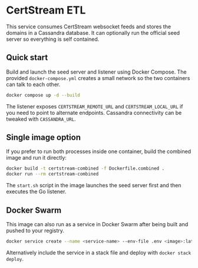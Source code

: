 # CertStream ETL

This service consumes CertStream websocket feeds and stores the domains in a Cassandra database. It can optionally run the official seed server so everything is self contained.

## Quick start

Build and launch the seed server and listener using Docker Compose. The provided `docker-compose.yml` creates a small network so the two containers can talk to each other.

```bash
docker compose up -d --build
```

The listener exposes `CERTSTREAM_REMOTE_URL` and `CERTSTREAM_LOCAL_URL` if you need to point to alternate endpoints. Cassandra connectivity can be tweaked with `CASSANDRA_URL`.

## Single image option

If you prefer to run both processes inside one container, build the combined image and run it directly:

```bash
docker build -t certstream-combined -f Dockerfile.combined .
docker run --rm certstream-combined
```

The `start.sh` script in the image launches the seed server first and then executes the Go listener.

## Docker Swarm

This image can also run as a service in Docker Swarm after being built and pushed to your registry.

```bash
docker service create --name <service-name> --env-file .env <image>:latest
```

Alternatively include the service in a stack file and deploy with `docker stack deploy`.
